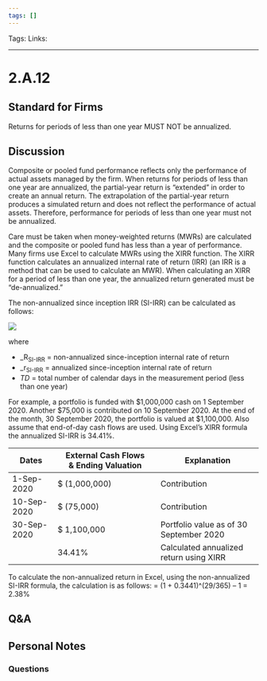 ```yaml
---
tags: []
---
```

Tags: 
Links: 
___
# 2.A.12
## Standard for Firms
Returns for periods of less than one year MUST NOT be annualized.
## Discussion
Composite or pooled fund performance reflects only the performance of actual assets managed by the firm. When returns for periods of less than one year are annualized, the partial-year return is “extended” in order to create an annual return. The extrapolation of the partial-year return produces a simulated return and does not reflect the performance of actual assets. Therefore, performance for periods of less than one year must not be annualized.

Care must be taken when money-weighted returns (MWRs) are calculated and the composite or pooled fund has less than a year of performance. Many firms use Excel to calculate MWRs using the XIRR function. The XIRR function calculates an annualized internal rate of return (IRR) (an IRR is a method that can be used to calculate an MWR). When calculating an XIRR for a period of less than one year, the annualized return generated must be “de-annualized.”

The non-annualized since inception IRR (SI-IRR) can be calculated as follows:

![](https://www.gipsstandards.org/wp-content/themes/gips/pdf_img/for_firms/2.A.12.1.png)

where
- _R<sub>SI-IRR</sub> = non-annualized since-inception internal rate of return
- _r<sub>SI-IRR</sub> = annualized since-inception internal rate of return
- _TD_ = total number of calendar days in the measurement period (less than one year)

For example, a portfolio is funded with $1,000,000 cash on 1 September 2020. Another $75,000 is contributed on 10 September 2020. At the end of the month, 30 September 2020, the portfolio is valued at $1,100,000. Also assume that end-of-day cash flows are used. Using Excel’s XIRR formula the annualized SI-IRR is 34.41%.

|Dates|External Cash Flows & Ending Valuation|Explanation|
|---|---|---|
|1-Sep-2020|$ (1,000,000)|Contribution|
|10-Sep-2020|$ (75,000)|Contribution|
|30-Sep-2020|$ 1,100,000|Portfolio value as of 30 September 2020|
||34.41%|Calculated annualized return using XIRR|

To calculate the non-annualized return in Excel, using the non-annualized SI-IRR formula, the calculation is as follows:
	 = (1 + 0.3441)^(29/365) – 1
	 = 2.38%

## Q&A

## Personal Notes

### Questions